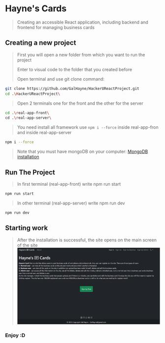 # Hayne's Cards
> Creating an accessible React application, including backend and frontend for managing business cards

## Creating a new project

>First you will open a new folder from which you want to run the project
>
>Enter to visual code to the folder that you created before
>
>Open terminal and use git clone command:

```sh
git clone https://github.com/GalHayne/HackerUReactProject.git
cd .\HackerUReactProject\
```

>Open 2 terminals one for the front and the other for the server
```sh
cd .\real-app-front\
cd .\real-app-server\
```

> You need install all framework use `npm i --force` inside real-app-fron and inside real-app-server
```sh
npm i --force 
```

> Note that you must have mongoDB on your computer:
[MongoDB installation](https://www.mongodb.com/docs/manual/installation/)

## Run The Project
> In first terminal (real-app-front) write npm run start
 ```sh
npm run start
```

> In other terminal (real-app-server) write npm run dev
 ```sh
npm run dev
```

## Starting work
> After the installation is successful, the site opens on the main screen of the site
![Alt text](real-app-front/src/imgs/Hayne's_cards_Home.JPG)

### Enjoy :D
